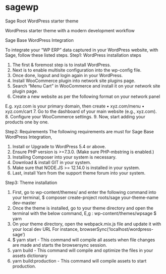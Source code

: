 # sagewp
Sage Root WordPress starter theme

WordPress starter theme with a modern development workflow

Sage Base WordPress Integration

To integrate your “WP ERP” data captured in your WordPress website, with Sage, follow these listed steps. 
Step1: WordPress installation steps
1.	The first & foremost step is to install WordPress.
2.	Next is to enable multisite configuration into the wp-config file.  
3.	Once done, logout and login again in your WordPress. 
4.	Install WooCommerce plugin into network site plugins page.
5.	Search “Menu Cart” in WooCommerce and install it on your network site plugin page.
6.	Create a new website as per the following format on your network panel

E.g. xyz.com is your primary domain, then create
•	xyz.com/menu
•	xyz.com/cart
7.	Go to the dashboard of your main website (e.g., xyz.com).
8.	Configure your WooCommerce settings. 
9.	Now, start adding your products one by one.

Step2: Requirements 
The following requirements are must for Sage Base WordPress Integration,
1.	Install or Upgrade to WordPress 5.4 or above.
2.	Ensure PHP version is >=7.3.0. (Make sure PHP-mbstring is enabled.) 
3.	Installing Composer into your system is necessary. 
4.	Download & install GIT in your system. 
5.	Make sure that NODE.JS >= 12.14.0 is installed in your system.
6.	Last, install Yarn from the support theme forum into your system.

Step3: Theme installation 
1.	First, go to wp-content/themes/ and enter the following command into your terminal,
$ composer create-project roots/sage your-theme-name dev-master
2.	Once the theme is installed, go to your theme directory and open the terminal with the below command,
E,g : wp-content/themes/wpsage
$ yarn
3.	On your theme directory, open the webpack.mix.js file and update it with your local dev URL
For instance, browserSync(‘localhost/wordpress-sage’)
4.	$ yarn start - This command will compile all assets when file changes are made and starts the browsersync session.
5.	yarn build - This command will compile and optimize the files in your assets dictionary
6.	yarn build:production - This command will compile assets to start production.

